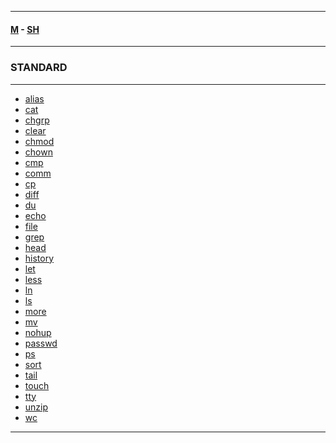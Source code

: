 
---

#### [M](https://github.com/ttltrk/TTT/blob/master/menu.md) - [SH](https://github.com/ttltrk/TTT/blob/master/SH/SH.md)

---

### STANDARD

---

* [alias](https://github.com/ttltrk/TTT/blob/master/SH/STANDARD/ALIAS/ALIAS.md)
* [cat]()
* [chgrp]()
* [clear]()
* [chmod]()
* [chown]()
* [cmp]()
* [comm]()
* [cp]()
* [diff]()
* [du]()
* [echo]()
* [file]()
* [grep]()
* [head]()
* [history]()
* [let]()
* [less]()
* [ln]()
* [ls]()
* [more]()
* [mv]()
* [nohup]()
* [passwd]()
* [ps]()
* [sort]()
* [tail]()
* [touch]()
* [tty]()
* [unzip]()
* [wc]()

---
